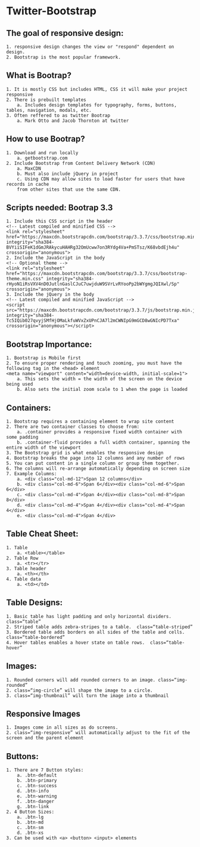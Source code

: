 ﻿# Twitter-Bootstrap

## The goal of responsive design:
    1. responsive design changes the view or "respond" dependent on design.
    2. Bootstrap is the most popular framework.

## What is Bootrap?
    1. It is mostly CSS but includes HTML, CSS it will make your project responsive
    2. There is prebuilt templates
        a. Includes design templates for typography, forms, buttons, tables, navigation, modals, etc.
    3. Often reffered to as twitter Bootrap
        a. Mark Otto and Jacob Thornton at twitter

## How to use Bootrap?
    1. Download and run locally
        a. getbootstrap.com
    2. Include Bootstrap from Content Delivery Network (CDN)
        a. MaxCDN 
        b. Must also include jQuery in project
        c. Using CDN may allow sites to load faster for users that have records in cache 
        from other sites that use the same CDN.

## Scripts needed: Bootrap 3.3
    1. Include this CSS script in the header
    <!-- Latest compiled and minified CSS -->
    <link rel="stylesheet" href="https://maxcdn.bootstrapcdn.com/bootstrap/3.3.7/css/bootstrap.min.css" integrity="sha384-BVYiiSIFeK1dGmJRAkycuHAHRg32OmUcww7on3RYdg4Va+PmSTsz/K68vbdEjh4u" crossorigin="anonymous">
	2. Include the JavaScript in the body
    <!-- Optional theme -->
    <link rel="stylesheet" href="https://maxcdn.bootstrapcdn.com/bootstrap/3.3.7/css/bootstrap-theme.min.css" integrity="sha384-rHyoN1iRsVXV4nD0JutlnGaslCJuC7uwjduW9SVrLvRYooPp2bWYgmgJQIXwl/Sp" crossorigin="anonymous">
    3. Include the jQuery in the body
	<!-- Latest compiled and minified JavaScript -->
    <script src="https://maxcdn.bootstrapcdn.com/bootstrap/3.3.7/js/bootstrap.min.js" integrity="sha384-Tc5IQib027qvyjSMfHjOMaLkfuWVxZxUPnCJA7l2mCWNIpG9mGCD8wGNIcPD7Txa" crossorigin="anonymous"></script>

## Bootstrap Importance:
    1. Bootstrap is Mobile first
    2. To ensure proper rendering and touch zooming, you must have the following tag in the <head> element
    <meta name="viewport" content="width=device-width, initial-scale=1">
        a. This sets the width = the width of the screen on the device being used
        b. Also sets the initial zoom scale to 1 when the page is loaded

## Containers:
    1. Bootstrap requires a containing element to wrap site content
    2. There are two container classes to choose from:
        a. .container provides a responsive fixed width container with some padding
        b. .container-fluid provides a full width container, spanning the entire width of the viewport
    3. The Bootstrap grid is what enables the responsive design
    4. Bootstrap breaks the page into 12 columns and any number of rows
    5. You can put content in a single column or group them together.
    6. The columns will re-arrange automatically depending on screen size
    7. Example Columns:
        a. <div class="col-md-12">Span 12 columns</div>
        b. <div class="col-md-6">Span 6</div><div class="col-md-6">Span 6</div>
        c. <div class="col-md-4">Span 4</div><div class="col-md-8">Span 8</div>
        d. <div class="col-md-4">Span 4</div><div class="col-md-4">Span 4</div> 
        e. <div class="col-md-4">Span 4</div>

## Table Cheat Sheet:
    1. Table
        a. <table></table>
    2. Table Row 
        a. <tr></tr>
    3. Table header
        a. <th></th>
    4. Table data
        a. <td></td>

## Table Designs:
    1. Basic table has light padding and only horizontal dividers.  class=“table”
    2. Striped table adds zebra-stripes to a table.  class=“table-striped”
    3. Bordered table adds borders on all sides of the table and cells. class=“table-bordered”
    4. Hover tables enables a hover state on table rows.  class=“table-hover”

## Images:
    1. Rounded corners will add rounded corners to an image. class=“img-rounded”
    2. class=“img-circle” will shape the image to a circle.
    3. class=“img-thumbnail” will turn the image into a thumbnail

## Responsive Images
    1. Images come in all sizes as do screens.
    2. class=“img-responsive” will automatically adjust to the fit of the screen and the parent element

## Buttons:
    1. There are 7 Button styles:
        a. .btn-default
        b. .btn-primary
        c. .btn-success
        d. .btn-info
        e. .btn-warning
        f. .btn-danger
        g. .btn-link
    2. 4 Button Sizes:
        a. .btn-lg
        b. .btn-md
        c. .btn-sm
        d. .btn-xs
    3. Can be used with <a> <button> <input> elements






